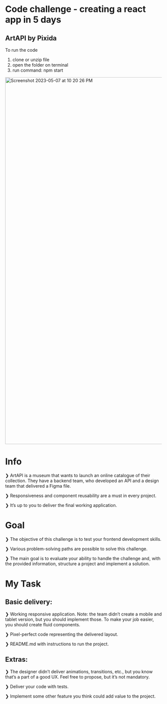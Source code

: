 # Code challenge - creating a react app in 5 days
## ArtAPI by Pixida

To run the code
1. clone or unzip file
2. open the folder on terminal
3. run command: npm start

<img width="1180" alt="Screenshot 2023-05-07 at 10 20 26 PM" src="https://user-images.githubusercontent.com/49235802/236691208-9aa3ebe4-9918-4f65-a385-3eb4d8a9d29c.png">

# Info
❯ ArtAPI is a museum that wants to launch an online catalogue of their collection. They have a backend team, who developed an API and a design team that delivered a Figma file.

❯ Responsiveness and component reusability are a must in every project.

❯ It’s up to you to deliver the final working application.

# Goal
❯ The objective of this challenge is to test your frontend development skills.

❯ Various problem-solving paths are possible to solve this challenge.

❯ The main goal is to evaluate your ability to handle the challenge and, with the provided information, structure a project and implement a solution.

# My Task
## Basic delivery:
❯ Working responsive application. Note: the team didn’t create a mobile and tablet version, but you should implement those. To make your job easier, you should create fluid components.

❯ Pixel-perfect code representing the delivered layout.

❯ README.md with instructions to run the project.

## Extras:
❯ The designer didn’t deliver animations, transitions, etc., but you know that’s a
part of a good UX. Feel free to propose, but it’s not mandatory.

❯ Deliver your code with tests.

❯ Implement some other feature you think could add value to the project.
